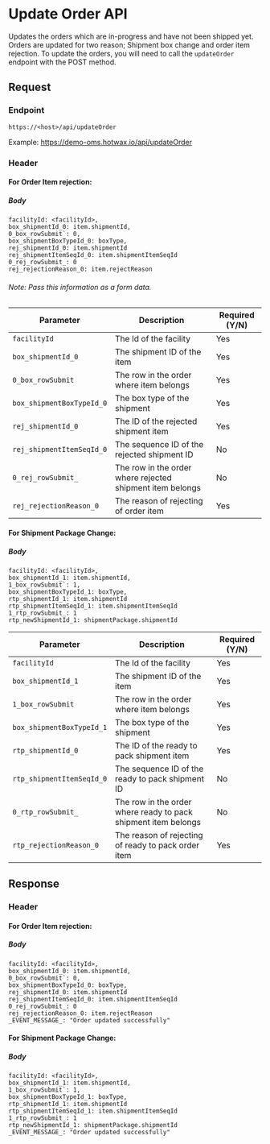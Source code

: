 # Update Order API

Updates the orders which are in-progress and have not been shipped yet. Orders are updated for two reason; Shipment box change and order item rejection. To update the orders, you will need to call the `updateOrder` endpoint with the POST method.

## Request

### Endpoint

`https://<host>/api/updateOrder`

Example: https://demo-oms.hotwax.io/api/updateOrder

### Header

#### For Order Item rejection: 

##### Body

```
facilityId: <facilityId>,
box_shipmentId_0: item.shipmentId,
0_box_rowSubmit`: 0,
box_shipmentBoxTypeId_0: boxType,
rej_shipmentId_0: item.shipmentId
rej_shipmentItemSeqId_0: item.shipmentItemSeqId
0_rej_rowSubmit_: 0
rej_rejectionReason_0: item.rejectReason
```
###### Note: Pass this information as a form data. 


| Parameter                     | Description                                               | Required (Y/N) |
|-------------------------------|-----------------------------------------------------------|----------------|
| `facilityId`                  | The Id of the facility                                    | Yes            |
| `box_shipmentId_0`            | The shipment ID of the item                               | Yes            |
| `0_box_rowSubmit`             | The row in the order where item belongs                   | Yes            |
| `box_shipmentBoxTypeId_0`     | The box type of the shipment                              | Yes            |
| `rej_shipmentId_0`            | The ID of the rejected shipment item                      | Yes            |
| `rej_shipmentItemSeqId_0`     | The sequence ID of the rejected shipment ID               | No             |
| `0_rej_rowSubmit_`            | The row in the order where rejected shipment item belongs | No             |
| `rej_rejectionReason_0`       | The reason of rejecting of order item                     | Yes            |

#### For Shipment Package Change: 

##### Body

```
facilityId: <facilityId>,
box_shipmentId_1: item.shipmentId,
1_box_rowSubmit`: 1,
box_shipmentBoxTypeId_1: boxType,
rtp_shipmentId_1: item.shipmentId
rtp_shipmentItemSeqId_1: item.shipmentItemSeqId
1_rtp_rowSubmit_: 1
rtp_newShipmentId_1: shipmentPackage.shipmentId
```

| Parameter                     | Description                                                     | Required (Y/N) |
|-------------------------------|-----------------------------------------------------------------|----------------|
| `facilityId`                  | The Id of the facility                                          | Yes            |
| `box_shipmentId_1`            | The shipment ID of the item                                     | Yes            |
| `1_box_rowSubmit`             | The row in the order where item belongs                         | Yes            |
| `box_shipmentBoxTypeId_1`     | The box type of the shipment                                    | Yes            |
| `rtp_shipmentId_0`            | The ID of the ready to pack shipment item                       | Yes            |
| `rtp_shipmentItemSeqId_0`     | The sequence ID of the  ready to pack shipment ID               | No             |
| `0_rtp_rowSubmit_`            | The row in the order where  ready to pack shipment item belongs | No             |
| `rtp_rejectionReason_0`       | The reason of rejecting of  ready to pack order item            | Yes            |

## Response

### Header

#### For Order Item rejection: 

##### Body

```
facilityId: <facilityId>,
box_shipmentId_0: item.shipmentId,
0_box_rowSubmit`: 0,
box_shipmentBoxTypeId_0: boxType,
rej_shipmentId_0: item.shipmentId
rej_shipmentItemSeqId_0: item.shipmentItemSeqId
0_rej_rowSubmit_: 0
rej_rejectionReason_0: item.rejectReason
_EVENT_MESSAGE_: "Order updated successfully"
```

#### For Shipment Package Change: 

##### Body

```
facilityId: <facilityId>,
box_shipmentId_1: item.shipmentId,
1_box_rowSubmit`: 1,
box_shipmentBoxTypeId_1: boxType,
rtp_shipmentId_1: item.shipmentId
rtp_shipmentItemSeqId_1: item.shipmentItemSeqId
1_rtp_rowSubmit_: 1
rtp_newShipmentId_1: shipmentPackage.shipmentId
_EVENT_MESSAGE_: "Order updated successfully"
```
